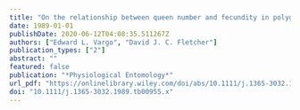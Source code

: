 ```yaml
---
title: "On the relationship between queen number and fecundity in polygyne colonies of the fire ant Solenopsis invicta"
date: 1989-01-01
publishDate: 2020-06-12T04:08:35.511267Z
authors: ["Edward L. Vargo", "David J. C. Fletcher"]
publication_types: ["2"]
abstract: ""
featured: false
publication: "*Physiological Entomology*"
url_pdf: "https://onlinelibrary.wiley.com/doi/abs/10.1111/j.1365-3032.1989.tb00955.x"
doi: "10.1111/j.1365-3032.1989.tb00955.x"
---
```


